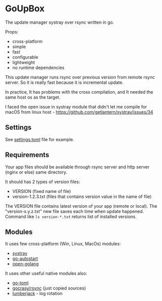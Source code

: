 # GoUpBox

The update manager systray over rsync written in go.

Props:

* cross-platform
* simple
* fast
* configurable
* lightweight
* no runtime dependencies

This update manager runs rsync over previous version from remote rsync server.
So it is really fast because it is incremental update.

In practice, It has problems with the cross compilation, and It needed the same host os as the target.

I faced the open issue in systray module that didn't let me compile for macOS from linux host - https://github.com/getlantern/systray/issues/34

## Settings

See [settings.toml](./settings.toml) file for example.

## Requirements

Your app files should be available through rsync server and http server (nginx or else) same directory. 

It should has 2 types of version files:

- VERSION (fixed name of file) 
- version-1.2.3.txt (files that contains version value in the name of file)

The VERSION file contains latest version of your app (remote or local).
The "version-x.y.z.txt" new file saves each time when update happened. 
Command like `ls version-*.txt` returns list of installed versions.

## Modules

It uses few cross-platform (Win, Linux, MacOs) modules:

* [systray](https://github.com/getlantern/systray)
* [go-autostart](https://github.com/emersion/go-autostart)
* [open-golang](https://github.com/skratchdot/open-golang)

It uses other useful native modules also:

* [go-toml](https://github.com/pelletier/go-toml)
* [gocrasy/rsync](https://github.com/gokrazy/rsync) (just copied sources)
* [lumberjack](https://gopkg.in/natefinch/lumberjack.v2) - log rotation